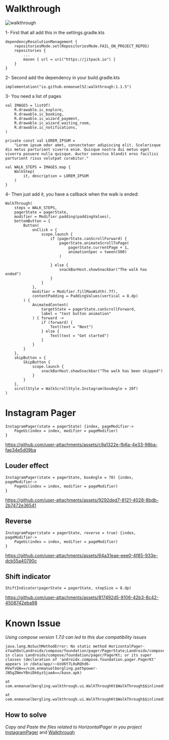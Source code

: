 # Walkthrough

![walkthrough](https://github.com/enmanuel52/walkthrough/assets/102194318/ff2b052d-c6b3-43a9-8665-7f32c296a5a7)

1- First that all add this in the settings.gradle.kts
```
dependencyResolutionManagement {
    repositoriesMode.set(RepositoriesMode.FAIL_ON_PROJECT_REPOS)
    repositories {
        ...
        maven { url = uri("https://jitpack.io") }
    }
}
```

2- Second add the dependency in your build.gradle.kts
```
implementation("io.github.enmanuel52:walkthrough:1.1.5")
```


3- You need a list of pages

```
val IMAGES = listOf(
    R.drawable.ic_explore,
    R.drawable.ic_booking,
    R.drawable.ic_wizard_payment,
    R.drawable.ic_wizard_waiting_room,
    R.drawable.ic_notifications,
)

private const val LOREM_IPSUM =
    "Lorem ipsum odor amet, consectetuer adipiscing elit. Scelerisque dis metus parturient viverra enim. Quisque nostra dui metus eget viverra posuere nulla quisque. Auctor senectus blandit eros facilisi parturient risus volutpat curabitur."

val WALK_STEPS = IMAGES.map {
    WalkStep(
        it, description = LOREM_IPSUM
    )
}
```

4- Then just add it, you have a callback when the walk is ended:

```
WalkThrough(
    steps = WALK_STEPS,
    pagerState = pagerState,
    modifier = Modifier.padding(paddingValues),
    bottomButton = {
        Button(
            onClick = {
                scope.launch {
                    if (pagerState.canScrollForward) {
                        pagerState.animateScrollToPage(
                            pagerState.currentPage + 1,
                            animationSpec = tween(500)
                        )
    
                    } else {
                        snackBarHost.showSnackbar("The walk has ended")
                    }
                }
            },
            modifier = Modifier.fillMaxWidth(.7f),
            contentPadding = PaddingValues(vertical = 8.dp)
        ) {
            AnimatedContent(
                targetState = pagerState.canScrollForward,
                label = "text button animation"
            ) { forward ->
                if (forward) {
                    Text(text = "Next")
                } else {
                    Text(text = "Get started")
                }
            }
        }
    },
    skipButton = {
        SkipButton {
            scope.launch {
                snackBarHost.showSnackbar("The walk has been skipped")
            }
        }
    },
    scrollStyle = WalkScrollStyle.Instagram(boxAngle = 20f)
)
```

# Instagram Pager
```
InstagramPager(state = pagerState) {index, pageModifier->
    PageUi(index = index, modifier = pageModifier)
}
```


https://github.com/user-attachments/assets/c9a1322e-fb6a-4e33-98ba-fae34e5d09ba



## Louder effect
```
InstagramPager(state = pagerState, boxAngle = 70) {index, pageModifier->
    PageUi(index = index, modifier = pageModifier)
}
```



https://github.com/user-attachments/assets/9292ded7-8121-4028-8bdb-2b7472e36541


## Reverse
```
InstagramPager(state = pagerState, reverse = true) {index, pageModifier->
    PageUi(index = index, modifier = pageModifier)
}
```



https://github.com/user-attachments/assets/64a31eae-eee0-4f85-933e-dcb55a40790c



## Shift indicator
```
ShiftIndicator(pagerState = pagerState, stepSize = 8.dp)
```

https://github.com/user-attachments/assets/817492d5-8106-42b3-8c42-4508742eba98


# Known Issue
_Using compose version 1.7.0 can led to this due compatibility issues_
```
java.lang.NoSuchMethodError: No static method HorizontalPager-xYaah8o(Landroidx/compose/foundation/pager/PagerState;Landroidx/compose/ui/Modifier;Landroidx/compose/foundation/layout/PaddingValues;Landroidx/compose/foundation/pager/PageSize;IFLandroidx/compose/ui/Alignment$Vertical;Landroidx/compose/foundation/gestures/snapping/SnapFlingBehavior;ZZLkotlin/jvm/functions/Function1;Landroidx/compose/ui/input/nestedscroll/NestedScrollConnection;Lkotlin/jvm/functions/Function4;Landroidx/compose/runtime/Composer;III)V in class Landroidx/compose/foundation/pager/PagerKt; or its super classes (declaration of 'androidx.compose.foundation.pager.PagerKt' appears in /data/app/~~UzU6Y7L0uRQhd6-HVwTvQA==/com.enmanuelbergling.pathpower-JN5gZNmvYBniDk6yzSjaeA==/base.apk)
                                                                                                    	at com.enmanuelbergling.walkthrough.ui.WalkThroughKt$WalkThrough$$inlined$ConstraintLayout$2.invoke(ConstraintLayout.kt:1534)
                                                                                                    	at com.enmanuelbergling.walkthrough.ui.WalkThroughKt$WalkThrough$$inlined$ConstraintLayout$2.invoke(ConstraintLayout.kt:89)

```

## How to solve
_Copy and Paste the files related to HorizontalPager in you project_ [InstagramPager](https://github.com/enmanuel52/walkthrough/blob/master/walkthrough/src/main/java/com/enmanuelbergling/walkthrough/ui/components/InstagramPager.kt) and [Walkthrough](https://github.com/enmanuel52/walkthrough/blob/master/walkthrough/src/main/java/com/enmanuelbergling/walkthrough/ui/WalkThrough.kt)
